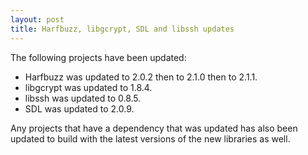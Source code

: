 ```yaml
---
layout: post
title: Harfbuzz, libgcrypt, SDL and libssh updates
---
```


The following projects have been updated:
* Harfbuzz was updated to 2.0.2 then to 2.1.0 then to 2.1.1.
* libgcrypt was updated to 1.8.4.
* libssh was updated to 0.8.5.
* SDL was updated to 2.0.9.

Any projects that have a dependency that was updated has also been updated to build with the latest versions of the new libraries as well.